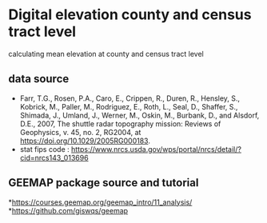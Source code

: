 # Digital elevation county and census tract level

calculating mean elevation at county and census tract level 


## data source
* Farr, T.G., Rosen, P.A., Caro, E., Crippen, R., Duren, R., Hensley, S., Kobrick, M., Paller, M., Rodriguez, E., Roth, L., Seal, D., Shaffer, S., Shimada, J., Umland, J., Werner, M., Oskin, M., Burbank, D., and Alsdorf, D.E., 2007, The shuttle radar topography mission: Reviews of Geophysics, v. 45, no. 2, RG2004, at https://doi.org/10.1029/2005RG000183.
* stat fips code : https://www.nrcs.usda.gov/wps/portal/nrcs/detail/?cid=nrcs143_013696

## GEEMAP package source and tutorial 
*https://courses.geemap.org/geemap_intro/11_analysis/
*https://github.com/giswqs/geemap
